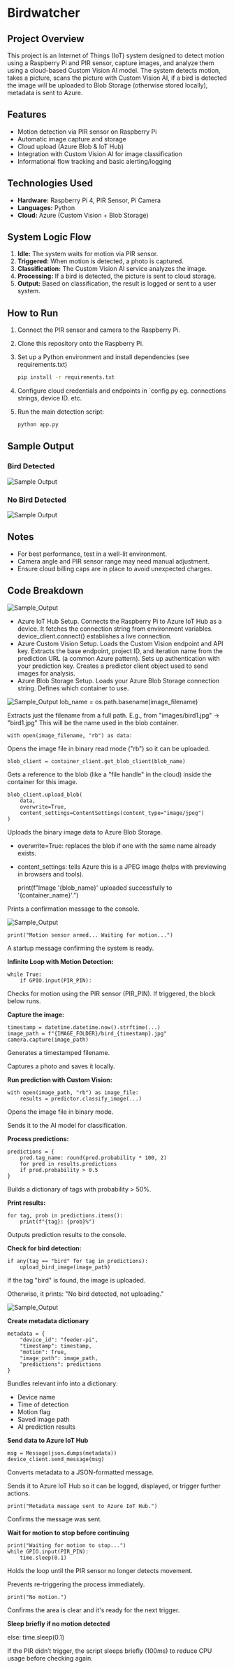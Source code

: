 # Birdwatcher

## Project Overview

This project is an Internet of Things (IoT) system designed to detect motion using a Raspberry Pi and PIR sensor, capture images, and analyze them using a cloud-based Custom Vision AI model. The system detects motion, takes a picture, scans the picture with Custom Vision AI, if a bird is detected the image will be uploaded to Blob Storage (otherwise stored locally), metadata is sent to Azure.

## Features

- Motion detection via PIR sensor on Raspberry Pi  
- Automatic image capture and storage  
- Cloud upload (Azure Blob & IoT Hub)  
- Integration with Custom Vision AI for image classification  
- Informational flow tracking and basic alerting/logging  

## Technologies Used

- **Hardware:** Raspberry Pi 4, PIR Sensor, Pi Camera  
- **Languages:** Python  
- **Cloud:** Azure (Custom Vision + Blob Storage) 

## System Logic Flow

1. **Idle:** The system waits for motion via PIR sensor.  
2. **Triggered:** When motion is detected, a photo is captured.    
3. **Classification:** The Custom Vision AI service analyzes the image.
4. **Processing:** If a bird is detected, the picture is sent to cloud storage.
5. **Output:** Based on classification, the result is logged or sent to a user system.

## How to Run

1. Connect the PIR sensor and camera to the Raspberry Pi.  
2. Clone this repository onto the Raspberry Pi.  
3. Set up a Python environment and install dependencies (see requirements.txt)

    ```bash
    pip install -r requirements.txt
    ```

4. Configure cloud credentials and endpoints in `config.py eg. connections strings, device ID. etc. 
5. Run the main detection script:

    ```bash
    python app.py
    ```

## Sample Output

### Bird Detected ###
![Sample Output](bird_images/bird-detected.jpg)

### No Bird Detected ###
![Sample Output](bird_images/unsuccessful.jpg)

## Notes

- For best performance, test in a well-lit environment.  
- Camera angle and PIR sensor range may need manual adjustment.  
- Ensure cloud billing caps are in place to avoid unexpected charges.

## Code Breakdown
![Sample_Output](bird_images/code-azure.jpg)
- Azure IoT Hub Setup. Connects the Raspberry Pi to Azure IoT Hub as a device. It fetches the connection string from environment variables. device_client.connect() establishes a live connection.
- Azure Custom Vision Setup. Loads the Custom Vision endpoint and API key. Extracts the base endpoint, project ID, and iteration name from the prediction URL (a common Azure pattern). Sets up authentication with your prediction key. Creates a predictor client object used to send images for analysis.
- Azure Blob Storage Setup. Loads your Azure Blob Storage connection string. Defines which container to use.

![Sample_Output](bird_images/upload-image.jpg)
    lob_name = os.path.basename(image_filename)

Extracts just the filename from a full path.
E.g., from "images/bird1.jpg" → "bird1.jpg"
This will be the name used in the blob container.

    with open(image_filename, "rb") as data:

Opens the image file in binary read mode ("rb") so it can be uploaded.

    blob_client = container_client.get_blob_client(blob_name)

Gets a reference to the blob (like a "file handle" in the cloud) inside the container for this image.

    blob_client.upload_blob(
        data,
        overwrite=True,
        content_settings=ContentSettings(content_type="image/jpeg")
    )

Uploads the binary image data to Azure Blob Storage.

- overwrite=True: replaces the blob if one with the same name already exists.

- content_settings: tells Azure this is a JPEG image (helps with previewing in browsers and tools).

    print(f"Image '{blob_name}' uploaded successfully to '{container_name}'.")

Prints a confirmation message to the console.

![Sample_Output](bird_images/main-loop.jpg)
    
    print("Motion sensor armed... Waiting for motion...")

A startup message confirming the system is ready.

**Infinite Loop with Motion Detection:**

    while True:
        if GPIO.input(PIR_PIN):

Checks for motion using the PIR sensor (PIR_PIN).
If triggered, the block below runs.

**Capture the image:**

    timestamp = datetime.datetime.now().strftime(...)
    image_path = f"{IMAGE_FOLDER}/bird_{timestamp}.jpg"
    camera.capture(image_path)

Generates a timestamped filename.

Captures a photo and saves it locally.

**Run prediction with Custom Vision:**

    with open(image_path, "rb") as image_file:
        results = predictor.classify_image(...)

Opens the image file in binary mode.

Sends it to the AI model for classification.

**Process predictions:**

    predictions = {
        pred.tag_name: round(pred.probability * 100, 2)
        for pred in results.predictions
        if pred.probability > 0.5
    }

Builds a dictionary of tags with probability > 50%.

**Print results:**

    for tag, prob in predictions.items():
        print(f"{tag}: {prob}%")
    
Outputs prediction results to the console.

**Check for bird detection:**

    if any(tag == "bird" for tag in predictions):
        upload_bird_image(image_path)

If the tag "bird" is found, the image is uploaded.

Otherwise, it prints: "No bird detected, not uploading."

![Sample_Output](bird_images/main-loop-cont.jpg)

**Create metadata dictionary**

    metadata = {
        "device_id": "feeder-pi",
        "timestamp": timestamp,
        "motion": True,
        "image_path": image_path,
        "predictions": predictions
    }

Bundles relevant info into a dictionary:

- Device name
- Time of detection
- Motion flag
- Saved image path
- AI prediction results

**Send data to Azure IoT Hub**

    msg = Message(json.dumps(metadata))
    device_client.send_message(msg)

Converts metadata to a JSON-formatted message.

Sends it to Azure IoT Hub so it can be logged, displayed, or trigger further actions.

    print("Metadata message sent to Azure IoT Hub.")

Confirms the message was sent.

**Wait for motion to stop before continuing**

    print("Waiting for motion to stop...")
    while GPIO.input(PIR_PIN):
        time.sleep(0.1)

Holds the loop until the PIR sensor no longer detects movement.

Prevents re-triggering the process immediately.

    print("No motion.")

Confirms the area is clear and it's ready for the next trigger.

**Sleep briefly if no motion detected**

else:
    time.sleep(0.1)

If the PIR didn’t trigger, the script sleeps briefly (100ms) to reduce CPU usage before checking again.
